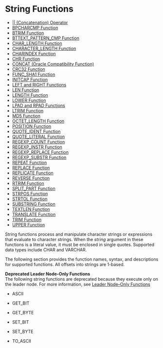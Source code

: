 # String Functions<a name="String_functions_header"></a>


+ [|| \(Concatenation\) Operator](r_concat_op.md)
+ [BPCHARCMP Function](r_BPCHARCMP.md)
+ [BTRIM Function](r_BTRIM.md)
+ [BTTEXT\_PATTERN\_CMP Function](r_BTTEXT_PATTERN_CMP.md)
+ [CHAR\_LENGTH Function](r_CHAR_LENGTH.md)
+ [CHARACTER\_LENGTH Function](r_CHARACTER_LENGTH.md)
+ [CHARINDEX Function](r_CHARINDEX.md)
+ [CHR Function](r_CHR.md)
+ [CONCAT \(Oracle Compatibility Function\)](r_CONCAT.md)
+ [CRC32 Function](crc32-function.md)
+ [FUNC\_SHA1 Function](FUNC_SHA1.md)
+ [INITCAP Function](r_INITCAP.md)
+ [LEFT and RIGHT Functions](r_LEFT.md)
+ [LEN Function](r_LEN.md)
+ [LENGTH Function](r_LENGTH.md)
+ [LOWER Function](r_LOWER.md)
+ [LPAD and RPAD Functions](r_LPAD.md)
+ [LTRIM Function](r_LTRIM.md)
+ [MD5 Function](r_MD5.md)
+ [OCTET\_LENGTH Function](r_OCTET_LENGTH.md)
+ [POSITION Function](r_POSITION.md)
+ [QUOTE\_IDENT Function](r_QUOTE_IDENT.md)
+ [QUOTE\_LITERAL Function](r_QUOTE_LITERAL.md)
+ [REGEXP\_COUNT Function](REGEXP_COUNT.md)
+ [REGEXP\_INSTR Function](REGEXP_INSTR.md)
+ [REGEXP\_REPLACE Function](REGEXP_REPLACE.md)
+ [REGEXP\_SUBSTR Function](REGEXP_SUBSTR.md)
+ [REPEAT Function](r_REPEAT.md)
+ [REPLACE Function](r_REPLACE.md)
+ [REPLICATE Function](r_REPLICATE.md)
+ [REVERSE Function](r_REVERSE.md)
+ [RTRIM Function](r_RTRIM.md)
+ [SPLIT\_PART Function](SPLIT_PART.md)
+ [STRPOS Function](r_STRPOS.md)
+ [STRTOL Function](r_STRTOL.md)
+ [SUBSTRING Function](r_SUBSTRING.md)
+ [TEXTLEN Function](r_TEXTLEN.md)
+ [TRANSLATE Function](r_TRANSLATE.md)
+ [TRIM Function](r_TRIM.md)
+ [UPPER Function](r_UPPER.md)

String functions process and manipulate character strings or expressions that evaluate to character strings\. When the *string* argument in these functions is a literal value, it must be enclosed in single quotes\. Supported data types include CHAR and VARCHAR\. 

The following section provides the function names, syntax, and descriptions for supported functions\. All offsets into strings are 1\-based\. 

**Deprecated Leader Node\-Only Functions**  
The following string functions are deprecated because they execute only on the leader node\. For more information, see [Leader Node–Only Functions](c_SQL_functions_leader_node_only.md)

+ ASCII

+ GET\_BIT

+ GET\_BYTE

+ SET\_BIT

+ SET\_BYTE

+ TO\_ASCII